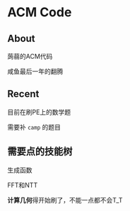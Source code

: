 # ACM Code

## About

蒟蒻的ACM代码

咸鱼最后一年的翻腾

## Recent

目前在刷PE上的数学题

需要补 `camp` 的题目

## 需要点的技能树

生成函数

FFT和NTT

**计算几何**得开始刷了，不能一点都不会T_T